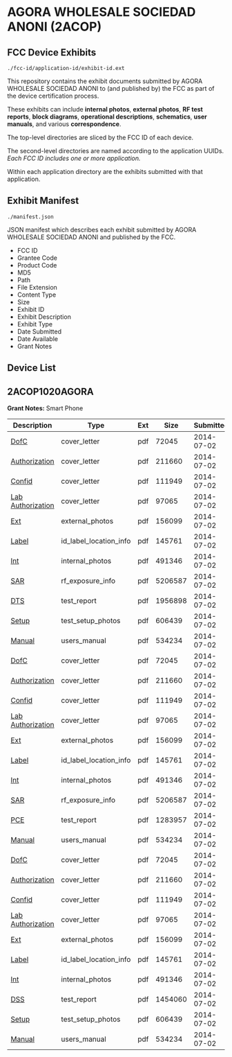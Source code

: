 # AGORA WHOLESALE SOCIEDAD ANONI (2ACOP)
## FCC Device Exhibits

```
./fcc-id/application-id/exhibit-id.ext
```

This repository contains the exhibit documents submitted by AGORA WHOLESALE SOCIEDAD ANONI to (and published by) the FCC as part of the device certification process.

These exhibits can include **internal photos**, **external photos**, **RF test reports**, **block diagrams**, **operational descriptions**, **schematics**, **user manuals**, and various **correspondence**.

The top-level directories are sliced by the FCC ID of each device.

The second-level directories are named according to the application UUIDs. *Each FCC ID includes one or more application.*

Within each application directory are the exhibits submitted with that application. 

## Exhibit Manifest

```
./manifest.json
```

JSON manifest which describes each exhibit submitted by AGORA WHOLESALE SOCIEDAD ANONI and published by the FCC.

- FCC ID
- Grantee Code
- Product Code
- MD5
- Path
- File Extension
- Content Type
- Size
- Exhibit ID
- Exhibit Description
- Exhibit Type
- Date Submitted
- Date Available
- Grant Notes

## Device List
## 2ACOP1020AGORA
**Grant Notes:** Smart Phone

| Description | Type | Ext | Size | Submitted | Available |
| ----------- | ---- | --- | ---- | --------- | --------- |
| [DofC](2ACOP1020AGORA/5cfcba662a9c1a9c45566456bf893308/2313173.pdf) | cover_letter | pdf | 72045 | 2014-07-02 | 2014-07-02 |
| [Authorization](2ACOP1020AGORA/5cfcba662a9c1a9c45566456bf893308/2313174.pdf) | cover_letter | pdf | 211660 | 2014-07-02 | 2014-07-02 |
| [Confid](2ACOP1020AGORA/5cfcba662a9c1a9c45566456bf893308/2313179.pdf) | cover_letter | pdf | 111949 | 2014-07-02 | 2014-07-02 |
| [Lab Authorization](2ACOP1020AGORA/5cfcba662a9c1a9c45566456bf893308/2313181.pdf) | cover_letter | pdf | 97065 | 2014-07-02 | 2014-07-02 |
| [Ext](2ACOP1020AGORA/5cfcba662a9c1a9c45566456bf893308/2313175.pdf) | external_photos | pdf | 156099 | 2014-07-02 | 2014-07-02 |
| [Label](2ACOP1020AGORA/5cfcba662a9c1a9c45566456bf893308/2313178.pdf) | id_label_location_info | pdf | 145761 | 2014-07-02 | 2014-07-02 |
| [Int](2ACOP1020AGORA/5cfcba662a9c1a9c45566456bf893308/2313177.pdf) | internal_photos | pdf | 491346 | 2014-07-02 | 2014-07-02 |
| [SAR](2ACOP1020AGORA/5cfcba662a9c1a9c45566456bf893308/2313241.pdf) | rf_exposure_info | pdf | 5206587 | 2014-07-02 | 2014-07-02 |
| [DTS](2ACOP1020AGORA/5cfcba662a9c1a9c45566456bf893308/2313240.pdf) | test_report | pdf | 1956898 | 2014-07-02 | 2014-07-02 |
| [Setup](2ACOP1020AGORA/5cfcba662a9c1a9c45566456bf893308/2313180.pdf) | test_setup_photos | pdf | 606439 | 2014-07-02 | 2014-07-02 |
| [Manual](2ACOP1020AGORA/5cfcba662a9c1a9c45566456bf893308/2313182.pdf) | users_manual | pdf | 534234 | 2014-07-02 | 2014-07-02 |
| [DofC](2ACOP1020AGORA/7eff3ba8d0889a521d8caa43817eb450/2313173.pdf) | cover_letter | pdf | 72045 | 2014-07-02 | 2014-07-02 |
| [Authorization](2ACOP1020AGORA/7eff3ba8d0889a521d8caa43817eb450/2313174.pdf) | cover_letter | pdf | 211660 | 2014-07-02 | 2014-07-02 |
| [Confid](2ACOP1020AGORA/7eff3ba8d0889a521d8caa43817eb450/2313179.pdf) | cover_letter | pdf | 111949 | 2014-07-02 | 2014-07-02 |
| [Lab Authorization](2ACOP1020AGORA/7eff3ba8d0889a521d8caa43817eb450/2313181.pdf) | cover_letter | pdf | 97065 | 2014-07-02 | 2014-07-02 |
| [Ext](2ACOP1020AGORA/7eff3ba8d0889a521d8caa43817eb450/2313175.pdf) | external_photos | pdf | 156099 | 2014-07-02 | 2014-07-02 |
| [Label](2ACOP1020AGORA/7eff3ba8d0889a521d8caa43817eb450/2313178.pdf) | id_label_location_info | pdf | 145761 | 2014-07-02 | 2014-07-02 |
| [Int](2ACOP1020AGORA/7eff3ba8d0889a521d8caa43817eb450/2313177.pdf) | internal_photos | pdf | 491346 | 2014-07-02 | 2014-07-02 |
| [SAR](2ACOP1020AGORA/7eff3ba8d0889a521d8caa43817eb450/2313241.pdf) | rf_exposure_info | pdf | 5206587 | 2014-07-02 | 2014-07-02 |
| [PCE](2ACOP1020AGORA/7eff3ba8d0889a521d8caa43817eb450/2313354.pdf) | test_report | pdf | 1283957 | 2014-07-02 | 2014-07-02 |
| [Manual](2ACOP1020AGORA/7eff3ba8d0889a521d8caa43817eb450/2313182.pdf) | users_manual | pdf | 534234 | 2014-07-02 | 2014-07-02 |
| [DofC](2ACOP1020AGORA/0d1335ad8691bf3647b13e2f1a3e4afe/2313173.pdf) | cover_letter | pdf | 72045 | 2014-07-02 | 2014-07-02 |
| [Authorization](2ACOP1020AGORA/0d1335ad8691bf3647b13e2f1a3e4afe/2313174.pdf) | cover_letter | pdf | 211660 | 2014-07-02 | 2014-07-02 |
| [Confid](2ACOP1020AGORA/0d1335ad8691bf3647b13e2f1a3e4afe/2313179.pdf) | cover_letter | pdf | 111949 | 2014-07-02 | 2014-07-02 |
| [Lab Authorization](2ACOP1020AGORA/0d1335ad8691bf3647b13e2f1a3e4afe/2313181.pdf) | cover_letter | pdf | 97065 | 2014-07-02 | 2014-07-02 |
| [Ext](2ACOP1020AGORA/0d1335ad8691bf3647b13e2f1a3e4afe/2313175.pdf) | external_photos | pdf | 156099 | 2014-07-02 | 2014-07-02 |
| [Label](2ACOP1020AGORA/0d1335ad8691bf3647b13e2f1a3e4afe/2313178.pdf) | id_label_location_info | pdf | 145761 | 2014-07-02 | 2014-07-02 |
| [Int](2ACOP1020AGORA/0d1335ad8691bf3647b13e2f1a3e4afe/2313177.pdf) | internal_photos | pdf | 491346 | 2014-07-02 | 2014-07-02 |
| [DSS](2ACOP1020AGORA/0d1335ad8691bf3647b13e2f1a3e4afe/2313176.pdf) | test_report | pdf | 1454060 | 2014-07-02 | 2014-07-02 |
| [Setup](2ACOP1020AGORA/0d1335ad8691bf3647b13e2f1a3e4afe/2313180.pdf) | test_setup_photos | pdf | 606439 | 2014-07-02 | 2014-07-02 |
| [Manual](2ACOP1020AGORA/0d1335ad8691bf3647b13e2f1a3e4afe/2313182.pdf) | users_manual | pdf | 534234 | 2014-07-02 | 2014-07-02 |
